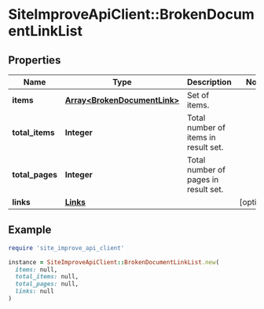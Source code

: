 # SiteImproveApiClient::BrokenDocumentLinkList

## Properties

| Name | Type | Description | Notes |
| ---- | ---- | ----------- | ----- |
| **items** | [**Array&lt;BrokenDocumentLink&gt;**](BrokenDocumentLink.md) | Set of items. |  |
| **total_items** | **Integer** | Total number of items in result set. |  |
| **total_pages** | **Integer** | Total number of pages in result set. |  |
| **links** | [**Links**](Links.md) |  | [optional] |

## Example

```ruby
require 'site_improve_api_client'

instance = SiteImproveApiClient::BrokenDocumentLinkList.new(
  items: null,
  total_items: null,
  total_pages: null,
  links: null
)
```

